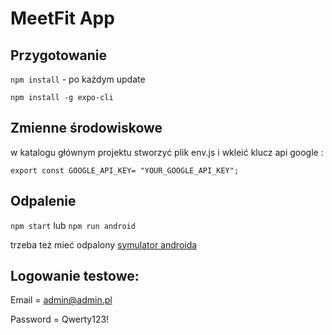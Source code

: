 # MeetFit App

## Przygotowanie
```npm install``` - po każdym update

```npm install -g expo-cli```

## Zmienne środowiskowe

w katalogu głównym projektu stworzyć plik env.js i wkleić klucz api google :

```export const GOOGLE_API_KEY= "YOUR_GOOGLE_API_KEY";```

## Odpalenie
```npm start``` lub ```npm run android```

trzeba też mieć odpalony [symulator androida](https://developer.android.com/studio)

## Logowanie testowe:
Email = admin@admin.pl

Password = Qwerty123!


